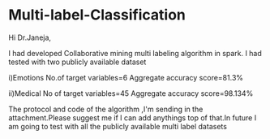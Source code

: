 # Multi-label-Classification

Hi Dr.Janeja,

I had developed Collaborative mining multi labeling algorithm in spark.
I had tested with two publicly available dataset

i)Emotions
    No.of target variables=6
    Aggregate accuracy score=81.3%

ii)Medical
    No of target variables=45
    Aggregate accuracy score=98.134%

The protocol and code of the algorithm ,I'm sending in the attachment.Please suggest me if I can add anythings top of that.In future I am going to test with all the publicly available multi label datasets
